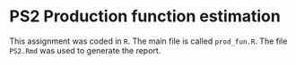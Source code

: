 # PS2 Production function estimation

This assignment was coded in `R`. The main file is called `prod_fun.R`. The file `PS2.Rmd` was used to generate the report.